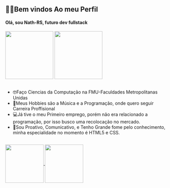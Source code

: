 ## 🧏‍♂️Bem vindos Ao meu Perfil
#### Olá, sou Nath-RS, futuro dev fullstack 

<div>
<img height="150em" src="https://github-readme-stats.vercel.app/api?username=Nath-RS&show_icons=true&theme=vue&include_all_commits=true&count_private=true"/>
<img height="150em" src="https://github-readme-stats.vercel.app/api/top-langs/?username=Nath-RS&layout=compact&langs_count=7&theme=vue"/>
</div>

##

- 🤓Faço Ciencias da Computação na FMU-Faculdades Metropolitanas Unidas
- 🤩Meus Hobbies são a Música e a Programação, onde quero seguir Carreira Proffisional
- 💻Já tive o meu Primeiro emprego, porém não era relacionado a programação, por isso busco uma recolocação no mercado.
- 💨Sou Proativo, Comunicativo, e Tenho Grande fome pelo conhecimento, minha especialidade no momento é HTML5 e CSS.
##

<div>  
  <a href="https://github.com/Nath-RS/Projetos-Faculdade">
  <img height="120em" align="center" src="https://github-readme-stats.vercel.app/api/pin/?username=Nath-RS&repo=Projetos-Faculdade &theme=vue" />
</a>
<a href="https://github.com/Nath-RS/Web-Projects">
  <img height="120em" align="center" src="https://github-readme-stats.vercel.app/api/pin/?username=Nath-RS&repo=Web-Projects &theme=vue" />
</a>
</div>
